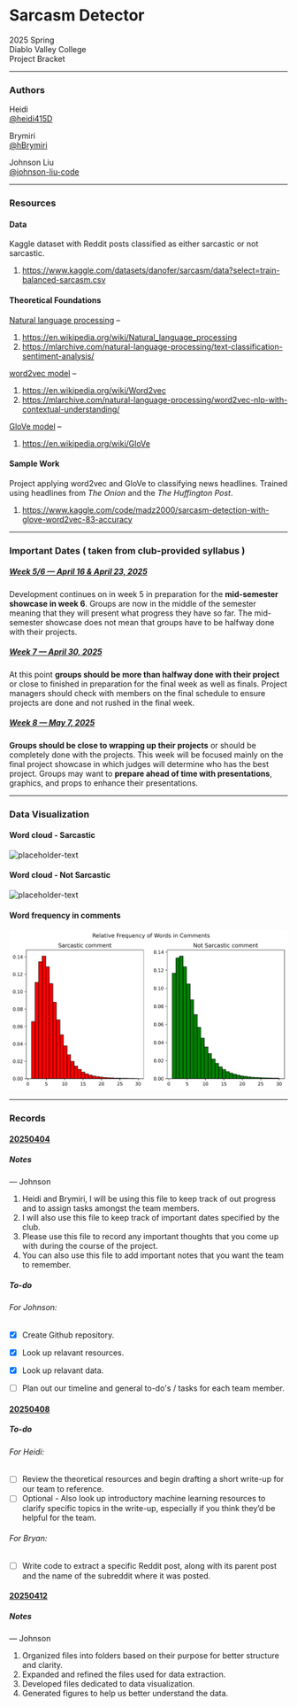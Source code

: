 # Sarcasm Detector
2025 Spring\
Diablo Valley College\
Project Bracket

---

### __Authors__

Heidi\
[@heidi415D](https://github.com/heidi415D)

Brymiri\
[@hBrymiri](https://github.com/hBrymiri)

Johnson Liu\
[@johnson-liu-code](https://github.com/johnson-liu-code)

---

### __Resources__

#### __Data__

Kaggle dataset with Reddit posts classified as either sarcastic or not sarcastic.
1. https://www.kaggle.com/datasets/danofer/sarcasm/data?select=train-balanced-sarcasm.csv

#### __Theoretical Foundations__
<ins>Natural language processing</ins> –
1. https://en.wikipedia.org/wiki/Natural_language_processing
2. https://mlarchive.com/natural-language-processing/text-classification-sentiment-analysis/

<ins>word2vec model</ins> –
1. https://en.wikipedia.org/wiki/Word2vec
2. https://mlarchive.com/natural-language-processing/word2vec-nlp-with-contextual-understanding/

<ins>GloVe model</ins> –
1. https://en.wikipedia.org/wiki/GloVe

#### __Sample Work__
Project applying word2vec and GloVe to classifying news headlines. Trained using headlines from _The Onion_ and the _The Huffington Post_.
1. https://www.kaggle.com/code/madz2000/sarcasm-detection-with-glove-word2vec-83-accuracy

---

### __Important Dates ( taken from club-provided syllabus )__

##### <ins>Week 5/6 — April 16 & April 23, 2025</ins>
Development continues on in week 5 in preparation for the **mid-semester showcase in week 6**. Groups are now in the middle of the semester meaning that they will present what progress they have so far. The mid-semester showcase does not mean that groups have to be halfway done with their projects.

##### <ins>Week 7 — April 30, 2025</ins>
At this point **groups should be more than halfway done with their project** or close to finished in preparation for the final week as well as finals. Project managers should check with members on the final schedule to ensure projects are done and not rushed in the final week.

##### <ins>Week 8 — May 7, 2025</ins>
**Groups should be close to wrapping up their projects** or should be completely done with the projects. This week will be focused mainly on the final project showcase in which judges will determine who has the best project. Groups may want to **prepare ahead of time with presentations**, graphics, and props to enhance their presentations.

---
### __Data Visualization__

#### Word cloud - Sarcastic
![placeholder-text](data_visualization/wordcloud_sarcastic.png)

#### Word cloud - Not Sarcastic
![placeholder-text](data_visualization/wordcloud_not_sarcastic.png)

#### Word frequency in comments
![placeholder-text](data_visualization/words_in_comments.png)

---

### __Records__

#### <ins>20250404</ins>

##### Notes
— Johnson
1. Heidi and Brymiri, I will be using this file to keep track of out progress and to assign tasks amongst the team members.
2. I will also use this file to keep track of important dates specified by the club.
3. Please use this file to record any important thoughts that you come up with during the course of the project.
4. You can also use this file to add important notes that you want the team to remember.

##### To-do
###### For Johnson:
- [x] Create Github repository.
- [x] Look up relavant resources.
- [x] Look up relavant data.
- [ ] Plan out our timeline and general to-do's / tasks for each team member.


#### <ins>20250408</ins>

##### To-do
###### For Heidi:
- [ ] Review the theoretical resources and begin drafting a short write-up for our team to reference.
- [ ] Optional - Also look up introductory machine learning resources to clarify specific topics in the write-up, especially if you think they’d be helpful for the team.

###### For Bryan:
- [ ] Write code to extract a specific Reddit post, along with its parent post and the name of the subreddit where it was posted.


#### <ins>20250412</ins>

##### Notes
— Johnson
1. Organized files into folders based on their purpose for better structure and clarity.
2. Expanded and refined the files used for data extraction.
3. Developed files dedicated to data visualization.
4. Generated figures to help us better understand the data.
